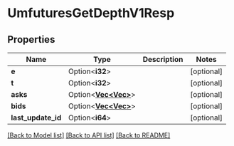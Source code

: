 # UmfuturesGetDepthV1Resp

## Properties

Name | Type | Description | Notes
------------ | ------------- | ------------- | -------------
**e** | Option<**i32**> |  | [optional]
**t** | Option<**i32**> |  | [optional]
**asks** | Option<[**Vec<Vec<String>>**](Vec.md)> |  | [optional]
**bids** | Option<[**Vec<Vec<String>>**](Vec.md)> |  | [optional]
**last_update_id** | Option<**i64**> |  | [optional]

[[Back to Model list]](../README.md#documentation-for-models) [[Back to API list]](../README.md#documentation-for-api-endpoints) [[Back to README]](../README.md)


